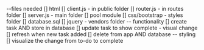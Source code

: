 --files needed
    [] html
    [] client.js - in public folder
    [] router.js - in routes folder
    [] server.js - main folder
    [] pool module
    [] css/bootstrap - styles folder
    [] database.sql
    [] jquery - vendors folder
-- functionality
    [] create task AND store in database
    [] update task to show complete - visual change
    [] refresh when new task added
    [] delete from app AND database
-- styling
    [] visualize the change from to-do to complete